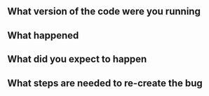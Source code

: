 ## What version of the code were you running

## What happened

## What did you expect to happen

## What steps are needed to re-create the bug